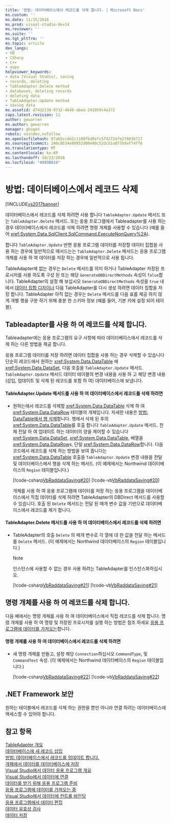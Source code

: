 ```yaml
---
title: '방법: 데이터베이스에서 레코드를 삭제 합니다. | Microsoft Docs'
ms.custom: ''
ms.date: 11/15/2016
ms.prod: visual-studio-dev14
ms.reviewer: ''
ms.suite: ''
ms.tgt_pltfrm: ''
ms.topic: article
dev_langs:
- VB
- CSharp
- C++
- aspx
helpviewer_keywords:
- data [Visual Studio], saving
- records, deleting
- TableAdapter.Delete method
- databases, deleting records
- deleting data
- TableAdapter.Update method
- saving data
ms.assetid: d74d2130-9732-4648-abea-241059c4a372
caps.latest.revision: 11
author: gewarren
ms.author: gewarren
manager: ghogen
robots: noindex,nofollow
ms.openlocfilehash: 87ab5ccde2c1100fbd0efc5f4272efe27803b717
ms.sourcegitcommit: 240c8b34e80952d00e90c52dcb1a077b9aff47f6
ms.translationtype: MT
ms.contentlocale: ko-KR
ms.lasthandoff: 10/23/2018
ms.locfileid: "49938619"
---
```

# <a name="how-to-delete-records-in-a-database"></a>방법: 데이터베이스에서 레코드 삭제
[!INCLUDE[vs2017banner](../includes/vs2017banner.md)]

데이터베이스에서 레코드를 삭제 하려면 사용 합니다 `TableAdapter.Update` 메서드 또는 `TableAdapter.Delete` 메서드. 또는 응용 프로그램에서 Tableadapter를 사용 하는 경우 데이터베이스에서 레코드를 삭제 하려면 명령 개체를 사용할 수 있습니다 (예를 들어 <xref:System.Data.SqlClient.SqlCommand.ExecuteNonQuery%2A>).  
  
 합니다 `TableAdapter.Update` 반면 응용 프로그램 데이터를 저장할 데이터 집합을 사용 하는 경우에 일반적으로 메서드는는 `TableAdapter.Delete` 메서드는 응용 프로그램 개체를 사용 하 여 데이터를 저장 하는 경우에 일반적으로 사용 됩니다.  
  
 TableAdapter에 없는 경우는 `Delete` 메서드를 의미 하거나 TableAdapter 저장된 프로시저를 사용 하도록 구성 된 또는 해당 `GenerateDBDirectMethods` 속성이 `false`합니다. TableAdapter의 설정 해 보십시오 `GenerateDBDirectMethods` 속성을 `true` 내에서 [데이터 집합 디자이너](../data-tools/creating-and-editing-typed-datasets.md) 다음 TableAdapter를 다시 생성 하려면 데이터 집합을 저장 합니다. TableAdapter 아직 없는 경우는 `Delete` 메서드를 다음 표를 제공 하지 않게 개별 행을 구분 하기 위해 충분 한 스키마 정보 (예를 들어, 기본 키에 설정 되어 테이블).  
  
## <a name="delete-records-using-tableadapters"></a>Tableadapter를 사용 하 여 레코드를 삭제 합니다.  
 Tableadapter에는 응용 프로그램의 요구 사항에 따라 데이터베이스에서 레코드를 삭제 하는 다른 방법을 제공 합니다.  
  
 응용 프로그램 데이터를 저장 하려면 데이터 집합을 사용 하는 경우 삭제할 수 있습니다 단순히 레코드에서 원하는 <xref:System.Data.DataTable> 에 <xref:System.Data.DataSet>, 다음 호출을 `TableAdapter.Update` 메서드. `TableAdapter.Update` 메서드 데이터 테이블의 변경 내용을 사용 하 고 해당 변경 내용 (삽입, 업데이트 및 삭제 된 레코드를 포함 하 여) 데이터베이스에 보냅니다.  
  
#### <a name="to-delete-records-from-a-database-using-the-tableadapterupdate-method"></a>TableAdapter.Update 메서드를 사용 하 여 데이터베이스에서 레코드를 삭제 하려면  
  
- 원하는에서 레코드를 삭제할 <xref:System.Data.DataTable> 삭제 하 여 <xref:System.Data.DataRow> 테이블의 개체입니다. 자세한 내용은 [방법: DataTable에서 행 삭제](http://msdn.microsoft.com/library/add481e5-08c7-4923-9276-f036ae29d31e)합니다. 행에서 삭제 된 후의 <xref:System.Data.DataTable>를 호출 합니다 `TableAdapter.Update` 메서드. 전체 전달 하 여 업데이트 하는 데이터의 양을 제어할 수 있습니다 <xref:System.Data.DataSet>, <xref:System.Data.DataTable>, 배열을 <xref:System.Data.DataRow>s, 단일 <xref:System.Data.DataRow>합니다. 다음 코드에서 레코드를 삭제 하는 방법을 보여 줍니다는 <xref:System.Data.DataTable> 호출을 `TableAdapter.Update` 변경 내용을 전달 및 데이터베이스에서 행을 삭제 하는 메서드. (이 예제에서는 Northwind 데이터베이스의 `Region` 테이블입니다.)  
  
   [!code-csharp[VbRaddataSaving#20](../snippets/csharp/VS_Snippets_VBCSharp/VbRaddataSaving/CS/Form5.cs#20)]
   [!code-vb[VbRaddataSaving#20](../snippets/visualbasic/VS_Snippets_VBCSharp/VbRaddataSaving/VB/Form5.vb#20)]  
  
  개체를 사용 하 여 응용 프로그램에 데이터를 저장 하는 응용 프로그램을 데이터베이스에서 직접 데이터를 삭제 하려면 TableAdapter의 DBDirect 메서드를 사용할 수 있습니다. 호출 된 `Delete` 메서드는 전달 된 매개 변수 값을 기반으로 데이터베이스에서 레코드를 제거 합니다.  
  
#### <a name="to-delete-records-from-a-database-using-the-tableadapterdelete-method"></a>TableAdapter.Delete 메서드를 사용 하 여 데이터베이스에서 레코드를 삭제 하려면  
  
-   TableAdapter의 호출 `Delete` 의 매개 변수로 각 열에 대 한 값을 전달 하는 메서드를 `Delete` 메서드. (이 예제에서는 Northwind 데이터베이스의 `Region` 테이블입니다.)  
  
    > [!NOTE]
    >  인스턴스에 사용할 수 없는 경우 사용 하려는 TableAdapter를 인스턴스화하십시오.  
  
     [!code-csharp[VbRaddataSaving#21](../snippets/csharp/VS_Snippets_VBCSharp/VbRaddataSaving/CS/Class1.cs#21)]
     [!code-vb[VbRaddataSaving#21](../snippets/visualbasic/VS_Snippets_VBCSharp/VbRaddataSaving/VB/Class1.vb#21)]  
  
## <a name="delete-records-using-command-objects"></a>명령 개체를 사용 하 여 레코드를 삭제 합니다.  
 다음 예에서는 명령 개체를 사용 하 여 데이터베이스에서 직접 레코드를 삭제 합니다. 명령 개체를 사용 하 여 명령 및 저장된 프로시저를 실행 하는 방법은 참조 하세요 [응용 프로그램에 데이터를 가져오는](../data-tools/fetching-data-into-your-application.md)합니다.  
  
#### <a name="to-delete-records-from-a-database-using-command-objects"></a>명령 개체를 사용 하 여 데이터베이스에서 레코드를 삭제 하려면  
  
-   새 명령 개체를 만들고, 설정 해당 `Connection`하십시오 `CommandType`, 및 `CommandText` 속성. (이 예제에서는 Northwind 데이터베이스의 `Region` 테이블입니다.)  
  
     [!code-csharp[VbRaddataSaving#22](../snippets/csharp/VS_Snippets_VBCSharp/VbRaddataSaving/CS/Class1.cs#22)]
     [!code-vb[VbRaddataSaving#22](../snippets/visualbasic/VS_Snippets_VBCSharp/VbRaddataSaving/VB/Class1.vb#22)]  
  
## <a name="net-framework-security"></a>.NET Framework 보안  
 원하는 테이블에서 레코드를 삭제 하는 권한을 뿐만 아니라 연결 하려는 데이터베이스에 액세스할 수 있어야 합니다.  
  
## <a name="see-also"></a>참고 항목  
 [TableAdapter 개요](../data-tools/tableadapter-overview.md)   
 [데이터베이스에 새 레코드 삽입](../data-tools/insert-new-records-into-a-database.md)   
 [방법: 데이터베이스에서 레코드를 업데이트 합니다.](../data-tools/how-to-update-records-in-a-database.md)   
 [개체에서 데이터를 데이터베이스에 저장](../data-tools/save-data-from-an-object-to-a-database.md)   
 [Visual Studio에서 데이터 응용 프로그램 개요](../data-tools/overview-of-data-applications-in-visual-studio.md)   
 [Visual Studio에서 데이터에 연결](../data-tools/connecting-to-data-in-visual-studio.md)   
 [데이터를 받기 위해 응용 프로그램 준비](http://msdn.microsoft.com/library/c17bdb7e-c234-4f2f-9582-5e55c27356ad)   
 [응용 프로그램에 데이터를 가져오는 중](../data-tools/fetching-data-into-your-application.md)   
 [Visual Studio에서 데이터에 컨트롤 바인딩](../data-tools/bind-controls-to-data-in-visual-studio.md)   
 [응용 프로그램에서 데이터 편집](../data-tools/editing-data-in-your-application.md)   
 [데이터 유효성 검사](http://msdn.microsoft.com/library/b3a9ee4e-5d4d-4411-9c56-c811f2b4ee7e)   
 [데이터 저장](../data-tools/saving-data.md)